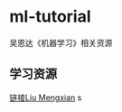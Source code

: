 # ml-tutorial
吴恩达《机器学习》相关资源


## 学习资源
[链接Liu Mengxian](https://github.com/fengdu78/Coursera-ML-AndrewNg-Notes)
s
